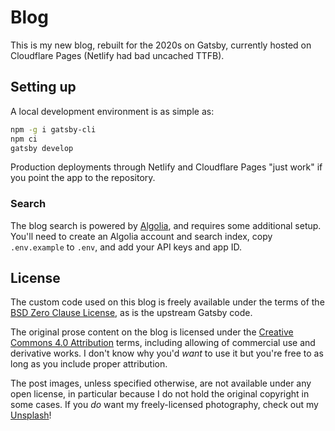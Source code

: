# Blog

This is my new blog, rebuilt for the 2020s on Gatsby, currently hosted on Cloudflare Pages (Netlify had bad uncached TTFB).

## Setting up

A local development environment is as simple as:

```bash
npm -g i gatsby-cli
npm ci
gatsby develop
```

Production deployments through Netlify and Cloudflare Pages "just work" if you point the app to the repository.

### Search

The blog search is powered by [Algolia](https://algolia.com), and requires some additional setup. You'll need to create an Algolia account and search index, copy `.env.example` to `.env`, and add your API keys and app ID.

## License

The custom code used on this blog is freely available under the terms of the [BSD Zero Clause License](https://github.com/Alanaktion/blog/blob/master/LICENSE), as is the upstream Gatsby code.

The original prose content on the blog is licensed under the [Creative Commons 4.0 Attribution](https://creativecommons.org/licenses/by/4.0/) terms, including allowing of commercial use and derivative works. I don't know why you'd *want* to use it but you're free to as long as you include proper attribution.

The post images, unless specified otherwise, are not available under any open license, in particular because I do not hold the original copyright in some cases. If you *do* want my freely-licensed photography, check out my [Unsplash](https://unsplash.com/@alanaktion)!
